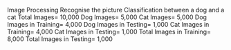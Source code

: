 Image Processing
Recognise the picture
Classification between a dog and a cat
Total Images= 10,000
Dog Images= 5,000
Cat Images= 5,000
Dog Images in Training= 4,000
Dog Images in Testing= 1,000
Cat Images in Training= 4,000
Cat Images in Testing= 1,000
Total Images in Training= 8,000
Total Images in Testing= 1,000
